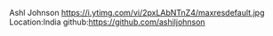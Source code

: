 Ashl Johnson
https://i.ytimg.com/vi/2pxLAbNTnZ4/maxresdefault.jpg
Location:India
github:https://github.com/ashiljohnson
